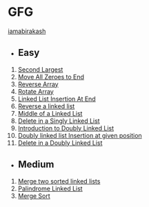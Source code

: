 # GFG
[iamabirakash](https://leetcode.com/u/iamabirakash/)

* ## Easy
1. [Second Largest](https://github.com/iamabirakash/GFG/tree/main/ARRAYS/Second%20Largest)
2. [Move All Zeroes to End](https://github.com/iamabirakash/GFG/tree/main/ARRAYS/Move%20All%20Zeroes%20to%20End)
3. [Reverse Array](https://github.com/iamabirakash/GFG/tree/main/ARRAYS/Reverse%20an%20Array)
4. [Rotate Array](https://github.com/iamabirakash/GFG/tree/main/ARRAYS/Rotate%20Array)
5. [Linked List Insertion At End](https://github.com/iamabirakash/GFG/tree/main/LINKED%20LIST/Linked%20List%20Insertion%20At%20End)
6. [Reverse a linked list](https://github.com/iamabirakash/GFG/tree/main/LINKED%20LIST/Reverse%20a%20linked%20list)
7. [Middle of a Linked List](https://github.com/iamabirakash/GFG/tree/main/LINKED%20LIST/Middle%20of%20a%20Linked%20List)
8. [Delete in a Singly Linked List](https://github.com/iamabirakash/GFG/tree/main/LINKED%20LIST/Delete%20in%20a%20Singly%20Linked%20Lis)
9. [Introduction to Doubly Linked List](https://github.com/iamabirakash/GFG/tree/main/LINKED%20LIST/Introduction%20to%20Doubly%20Linked%20List)
10. [Doubly linked list Insertion at given position](https://github.com/iamabirakash/GFG/tree/main/LINKED%20LIST/Doubly%20linked%20list%20Insertion%20at%20given%20position)
11. [Delete in a Doubly Linked List](https://github.com/iamabirakash/GFG/tree/main/LINKED%20LIST/Delete%20in%20a%20Doubly%20Linked%20List)

* ## Medium
1. [Merge two sorted linked lists](https://github.com/iamabirakash/GFG/tree/main/LINKED%20LIST/Merge%20two%20sorted%20linked%20lists)
2. [Palindrome Linked List](https://github.com/iamabirakash/GFG/tree/main/LINKED%20LIST/Palindrome%20Linked%20List)
3. [Merge Sort](https://github.com/iamabirakash/GFG/tree/main/ARRAYS/MERGE%20SORT)
